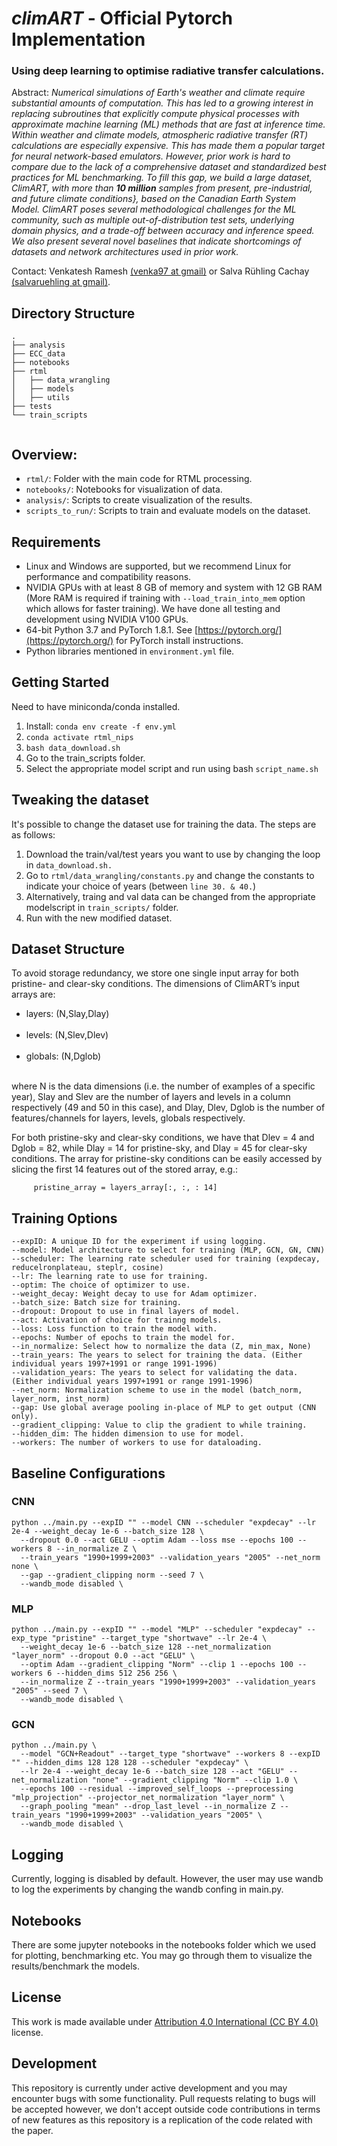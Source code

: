 # ***climART*** - Official Pytorch Implementation

### Using deep learning to optimise radiative transfer calculations.

Abstract:   *Numerical simulations of Earth's weather and climate require substantial amounts of computation. This has led to a growing interest in replacing subroutines that explicitly compute physical processes with approximate machine learning (ML) methods that are fast at inference time. Within weather and climate models, atmospheric radiative transfer (RT) calculations are especially expensive.  This has made them a popular target for neural network-based emulators. However, prior work is hard to compare due to the lack of a comprehensive dataset and standardized best practices for ML benchmarking. To fill this gap, we build a large dataset, ClimART, with more than **10 million** samples from present, pre-industrial, and future climate conditions}, based on the Canadian Earth System Model.
ClimART poses several methodological challenges for the ML community, such as multiple out-of-distribution test sets, underlying domain physics, and a trade-off between accuracy and inference speed. We also present several novel baselines that indicate shortcomings of datasets and network architectures used in prior work.*

Contact: Venkatesh Ramesh [(venka97 at gmail)](mailto:venka97@gmail.com) or Salva Rühling Cachay [(salvaruehling at gmail)](mailto:salvaruehling@gmail.com). <br>

## Directory Structure

```
.
├── analysis
├── ECC_data
├── notebooks
├── rtml
│   ├── data_wrangling
│   ├── models
│   ├── utils
├── tests
└── train_scripts
  
```

## Overview:

* ``rtml/``: Folder with the main code for RTML processing.
* ``notebooks/``: Notebooks for visualization of data.
* ``analysis/``: Scripts to create visualization of the results.
* ``scripts_to_run/``: Scripts to train and evaluate models on the dataset.

## Requirements

* Linux and Windows are supported, but we recommend Linux for performance and compatibility reasons.
* NVIDIA GPUs with at least 8 GB of memory and system with 12 GB RAM (More RAM is required if training with ``--load_train_into_mem`` option which allows for faster training). We have done all testing and development using NVIDIA V100 GPUs.
* 64-bit Python 3.7 and PyTorch 1.8.1. See [https://pytorch.org/](https://pytorch.org/) for PyTorch install instructions.  
* Python libraries mentioned in ``environment.yml`` file.

## Getting Started

Need to have miniconda/conda installed. 

1. Install: ``conda env create -f env.yml``
2. ``conda activate rtml_nips``
3. ``bash data_download.sh``
4. Go to the train_scripts folder.
5. Select the appropriate model script and run using bash ``script_name.sh``

## Tweaking the dataset

It's possible to change the dataset use for training the data. The steps are as follows:
1. Download the train/val/test years you want to use by changing the loop in ``data_download.sh.``
2. Go to ``rtml/data_wrangling/constants.py`` and change the constants to indicate your choice of years (between ``line 30. & 40.``)
3. Alternatively, traing and val data can be changed from the appropriate modelscript in ``train_scripts/`` folder.
4. Run with the new modified dataset.

## Dataset Structure

To avoid storage redundancy, we store one single input array for both pristine- and clear-sky conditions. The dimensions of ClimART’s input arrays are:
<ul>
<li>layers: (N,Slay,Dlay) </li> <br>
<li>levels: (N,Slev,Dlev) </li> <br>
<li>globals: (N,Dglob) </li><br>
</ul>

where N is the data dimensions (i.e. the number of examples of a specific year), Slay and Slev are the number of layers and levels in a column respectively (49 and 50 in this case), and Dlay, Dlev, Dglob is the number of features/channels for layers, levels, globals respectively. 

For both pristine-sky and clear-sky conditions, we have that Dlev = 4 and Dglob = 82, while Dlay = 14 for pristine-sky, and Dlay = 45 for clear-sky conditions. The array for pristine-sky conditions can be easily accessed by slicing the first 14 features out of the stored array, e.g.:

```      pristine_array = layers_array[:, :, : 14] ```

## Training Options

```
--expID: A unique ID for the experiment if using logging.
--model: Model architecture to select for training (MLP, GCN, GN, CNN)
--scheduler: The learning rate scheduler used for training (expdecay, reducelronplateau, steplr, cosine)
--lr: The learning rate to use for training.
--optim: The choice of optimizer to use.
--weight_decay: Weight decay to use for Adam optimizer.
--batch_size: Batch size for training.
--dropout: Dropout to use in final layers of model.
--act: Activation of choice for trainng models.
--loss: Loss function to train the model with.
--epochs: Number of epochs to train the model for.
--in_normalize: Select how to normalize the data (Z, min_max, None)
--train_years: The years to select for training the data. (Either individual years 1997+1991 or range 1991-1996)
--validation_years: The years to select for validating the data. (Either individual years 1997+1991 or range 1991-1996)
--net_norm: Normalization scheme to use in the model (batch_norm, layer_norm, inst_norm)
--gap: Use global average pooling in-place of MLP to get output (CNN only).
--gradient_clipping: Value to clip the gradient to while training.
--hidden_dim: The hidden dimension to use for model.
--workers: The number of workers to use for dataloading.

```

## Baseline Configurations

### CNN

```
python ../main.py --expID "" --model CNN --scheduler "expdecay" --lr 2e-4 --weight_decay 1e-6 --batch_size 128 \
  --dropout 0.0 --act GELU --optim Adam --loss mse --epochs 100 --workers 8 --in_normalize Z \
  --train_years "1990+1999+2003" --validation_years "2005" --net_norm none \
  --gap --gradient_clipping norm --seed 7 \
  --wandb_mode disabled \
```

### MLP 

```
python ../main.py --expID "" --model "MLP" --scheduler "expdecay" --exp_type "pristine" --target_type "shortwave" --lr 2e-4 \
  --weight_decay 1e-6 --batch_size 128 --net_normalization "layer_norm" --dropout 0.0 --act "GELU" \
  --optim Adam --gradient_clipping "Norm" --clip 1 --epochs 100 --workers 6 --hidden_dims 512 256 256 \
  --in_normalize Z --train_years "1990+1999+2003" --validation_years "2005" --seed 7 \
  --wandb_mode disabled \
```

### GCN

```
python ../main.py \
  --model "GCN+Readout" --target_type "shortwave" --workers 8 --expID "" --hidden_dims 128 128 128 --scheduler "expdecay" \
  --lr 2e-4 --weight_decay 1e-6 --batch_size 128 --act "GELU" --net_normalization "none" --gradient_clipping "Norm" --clip 1.0 \
  --epochs 100 --residual --improved_self_loops --preprocessing "mlp_projection" --projector_net_normalization "layer_norm" \
  --graph_pooling "mean" --drop_last_level --in_normalize Z --train_years "1990+1999+2003" --validation_years "2005" \
  --wandb_mode disabled \
```

## Logging

Currently, logging is disabled by default. However, the user may use wandb to log the experiments by changing the wandb confing in main.py.

## Notebooks

There are some jupyter notebooks in the notebooks folder which we used for plotting, benchmarking etc. You may go through them to visualize the results/benchmark the models.

## License

This work is made available under [Attribution 4.0 International (CC BY 4.0)](https://creativecommons.org/licenses/by/4.0/legalcode) license. 

## Development

This repository is currently under active development and you may encounter bugs with some functionality. Pull requests relating to bugs will be accepted however, we don't accept outside code contributions in terms of new features as this repository is a replication of the code related with the paper. 
